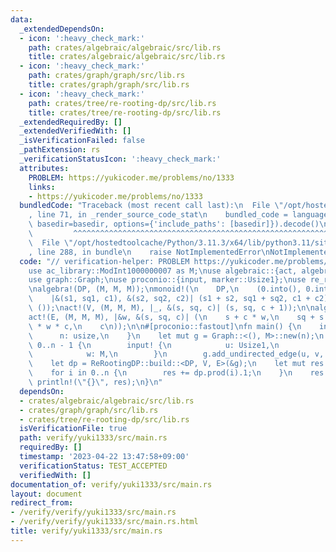 ```yaml
---
data:
  _extendedDependsOn:
  - icon: ':heavy_check_mark:'
    path: crates/algebraic/algebraic/src/lib.rs
    title: crates/algebraic/algebraic/src/lib.rs
  - icon: ':heavy_check_mark:'
    path: crates/graph/graph/src/lib.rs
    title: crates/graph/graph/src/lib.rs
  - icon: ':heavy_check_mark:'
    path: crates/tree/re-rooting-dp/src/lib.rs
    title: crates/tree/re-rooting-dp/src/lib.rs
  _extendedRequiredBy: []
  _extendedVerifiedWith: []
  _isVerificationFailed: false
  _pathExtension: rs
  _verificationStatusIcon: ':heavy_check_mark:'
  attributes:
    PROBLEM: https://yukicoder.me/problems/no/1333
    links:
    - https://yukicoder.me/problems/no/1333
  bundledCode: "Traceback (most recent call last):\n  File \"/opt/hostedtoolcache/Python/3.11.3/x64/lib/python3.11/site-packages/onlinejudge_verify/documentation/build.py\"\
    , line 71, in _render_source_code_stat\n    bundled_code = language.bundle(stat.path,\
    \ basedir=basedir, options={'include_paths': [basedir]}).decode()\n          \
    \         ^^^^^^^^^^^^^^^^^^^^^^^^^^^^^^^^^^^^^^^^^^^^^^^^^^^^^^^^^^^^^^^^^^^^^^^^^^^^^^^^^\n\
    \  File \"/opt/hostedtoolcache/Python/3.11.3/x64/lib/python3.11/site-packages/onlinejudge_verify/languages/rust.py\"\
    , line 288, in bundle\n    raise NotImplementedError\nNotImplementedError\n"
  code: "// verification-helper: PROBLEM https://yukicoder.me/problems/no/1333\n\n\
    use ac_library::ModInt1000000007 as M;\nuse algebraic::{act, algebra, monoid};\n\
    use graph::Graph;\nuse proconio::{input, marker::Usize1};\nuse re_rooting_dp::ReRootingDP;\n\
    \nalgebra!(DP, (M, M, M));\nmonoid!(\n    DP,\n    (0.into(), 0.into(), 0.into()),\n\
    \    |&(s1, sq1, c1), &(s2, sq2, c2)| (s1 + s2, sq1 + sq2, c1 + c2)\n);\n\nalgebra!(V,\
    \ ());\nact!(V, (M, M, M), |_, &(s, sq, c)| (s, sq, c + 1));\n\nalgebra!(E, M);\n\
    act!(E, (M, M, M), |&w, &(s, sq, c)| (\n    s + c * w,\n    sq + s * w * 2 + w\
    \ * w * c,\n    c\n));\n\n#[proconio::fastout]\nfn main() {\n    input! {\n  \
    \      n: usize,\n    }\n    let mut g = Graph::<(), M>::new(n);\n    for _ in\
    \ 0..n - 1 {\n        input! {\n            u: Usize1,\n            v: Usize1,\n\
    \            w: M,\n        }\n        g.add_undirected_edge(u, v, w);\n    }\n\
    \    let dp = ReRootingDP::build::<DP, V, E>(&g);\n    let mut res = M::new(0);\n\
    \    for i in 0..n {\n        res += dp.prod(i).1;\n    }\n    res /= 2;\n   \
    \ println!(\"{}\", res);\n}\n"
  dependsOn:
  - crates/algebraic/algebraic/src/lib.rs
  - crates/graph/graph/src/lib.rs
  - crates/tree/re-rooting-dp/src/lib.rs
  isVerificationFile: true
  path: verify/yuki1333/src/main.rs
  requiredBy: []
  timestamp: '2023-04-22 13:47:58+09:00'
  verificationStatus: TEST_ACCEPTED
  verifiedWith: []
documentation_of: verify/yuki1333/src/main.rs
layout: document
redirect_from:
- /verify/verify/yuki1333/src/main.rs
- /verify/verify/yuki1333/src/main.rs.html
title: verify/yuki1333/src/main.rs
---
```

